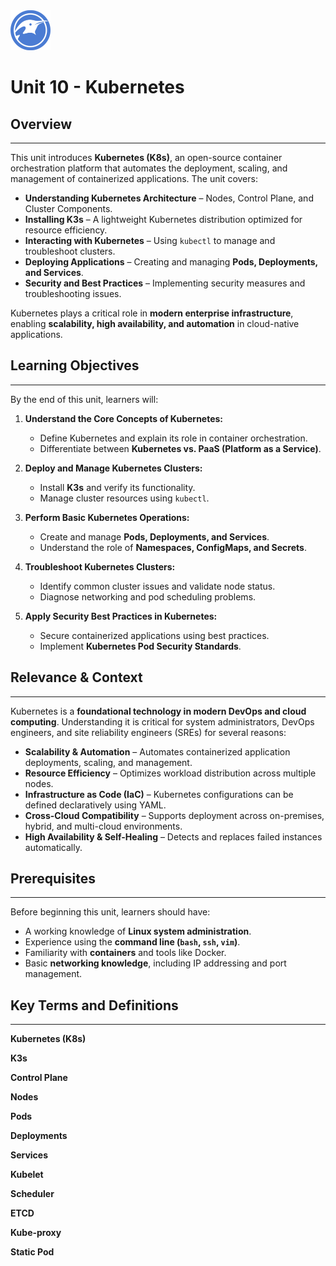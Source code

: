 <div class="flex-container">
        <img src="https://github.com/ProfessionalLinuxUsersGroup/img/blob/main/Assets/Logos/ProLUG_Round_Transparent_LOGO.png?raw=true" width="64" height="64"></img>
    <p>
        <h1>Unit 10 - Kubernetes</h1>
    </p>
</div>

## Overview

---

This unit introduces **Kubernetes (K8s)**, an open-source container orchestration platform that automates the deployment, scaling, and management of containerized applications. The unit covers:

- **Understanding Kubernetes Architecture** – Nodes, Control Plane, and Cluster Components.
- **Installing K3s** – A lightweight Kubernetes distribution optimized for resource efficiency.
- **Interacting with Kubernetes** – Using `kubectl` to manage and troubleshoot clusters.
- **Deploying Applications** – Creating and managing **Pods, Deployments, and Services**.
- **Security and Best Practices** – Implementing security measures and troubleshooting issues.

Kubernetes plays a critical role in **modern enterprise infrastructure**, enabling **scalability, high availability, and automation** in cloud-native applications.

## Learning Objectives

---

By the end of this unit, learners will:

1. **Understand the Core Concepts of Kubernetes:**

   - Define Kubernetes and explain its role in container orchestration.
   - Differentiate between **Kubernetes vs. PaaS (Platform as a Service)**.

2. **Deploy and Manage Kubernetes Clusters:**

   - Install **K3s** and verify its functionality.
   - Manage cluster resources using `kubectl`.

3. **Perform Basic Kubernetes Operations:**

   - Create and manage **Pods, Deployments, and Services**.
   - Understand the role of **Namespaces, ConfigMaps, and Secrets**.

4. **Troubleshoot Kubernetes Clusters:**

   - Identify common cluster issues and validate node status.
   - Diagnose networking and pod scheduling problems.

5. **Apply Security Best Practices in Kubernetes:**

   - Secure containerized applications using best practices.
   - Implement **Kubernetes Pod Security Standards**.

## Relevance & Context

---

Kubernetes is a **foundational technology in modern DevOps and cloud computing**. Understanding it is critical for system administrators, DevOps engineers, and site reliability engineers (SREs) for several reasons:

- **Scalability & Automation** – Automates containerized application deployments, scaling, and management.
- **Resource Efficiency** – Optimizes workload distribution across multiple nodes.
- **Infrastructure as Code (IaC)** – Kubernetes configurations can be defined declaratively using YAML.
- **Cross-Cloud Compatibility** – Supports deployment across on-premises, hybrid, and multi-cloud environments.
- **High Availability & Self-Healing** – Detects and replaces failed instances automatically.

## Prerequisites

---

Before beginning this unit, learners should have:

- A working knowledge of **Linux system administration**.
- Experience using the **command line (`bash`, `ssh`, `vim`)**.
- Familiarity with **containers** and tools like Docker.
- Basic **networking knowledge**, including IP addressing and port management.

## Key Terms and Definitions

---

**Kubernetes (K8s)**

**K3s**

**Control Plane**

**Nodes**

**Pods**

**Deployments**

**Services**

**Kubelet**

**Scheduler**

**ETCD**

**Kube-proxy**

**Static Pod**
